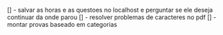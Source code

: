 [] - salvar as horas e as questoes no localhost e perguntar se ele deseja continuar da onde parou 
[] - resolver problemas de caracteres no pdf
[] - montar provas baseado em categorias